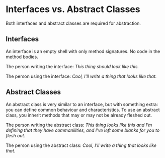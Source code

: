 Interfaces vs. Abstract Classes
=======
Both interfaces and abstract classes are required for abstraction.

Interfaces
---
An interface is an empty shell with only method signatures. No code in the method bodies. 

The person writing the interface: *This thing should look like this.*

The person using the interface: *Cool, I'll write a thing that looks like that.*

Abstract Classes
---
An abstract class is very similar to an interface, but with something extra: you can define common behaviour and characteristics. To use an abstract class, you inherit methods that may or may not be already fleshed out.

The person writing the abstract class: *This thing looks like this and I'm defining that they have commanilities, and I've left some blanks for you to flesh out.*

The person using the abstract class: *Cool, I'll write a thing that looks like that.*